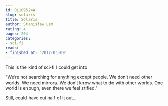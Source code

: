 ```yaml
---
id: OL109524W
slug: solaris
title: Solaris
author: Stanisław Lem
rating: 4
pages: 204
categories:
- sci-fi
reads:
- finished_at: '2017-01-09'
---
```

This is the kind of sci-fi I could get into

"We’re not searching for anything except people. We don’t need other worlds. We need mirrors. We don’t know what to do with other worlds. One world is enough, even there we feel stifled."

Still, could have cut half of it out...
